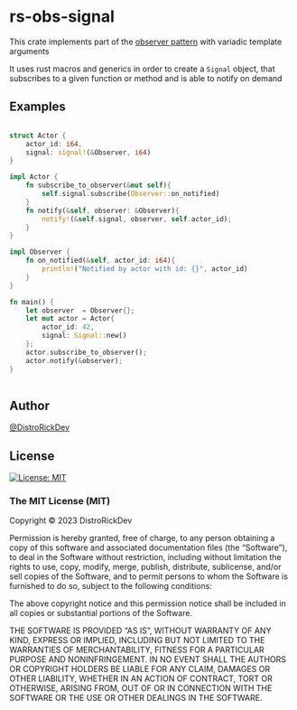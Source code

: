 # rs-obs-signal

This crate implements part of the [observer pattern](https://refactoring.guru/design-patterns/observer) with variadic template arguments

It uses rust macros and generics in order to create a `Signal` object, that subscribes to a given function or method and is able to notify on demand 

## Examples
```rust

struct Actor {
    actor_id: i64,
    signal: signal!(&Observer, i64)  
}

impl Actor {
    fn subscribe_to_observer(&mut self){
        self.signal.subscribe(Observer::on_notified)
    }
    fn notify(&self, observer: &Observer){
        notify!(&self.signal, observer, self.actor_id);
    }
}

impl Observer {
    fn on_notified(&self, actor_id: i64){
        println!("Notified by actor with id: {}", actor_id)
    } 
}

fn main() {
    let observer  = Observer{};
    let mut actor = Actor{
        actor_id: 42,
        signal: Signal::new()
    };
    actor.subscribe_to_observer();
    actor.notify(&observer);
}
    
```


## Author

[@DistroRickDev](https://github.com/DistroRickDev)

## License

[![License: MIT](https://img.shields.io/badge/License-MIT-yellow.svg)](https://opensource.org/licenses/MIT)

### The MIT License (MIT)
Copyright © 2023 DistroRickDev

Permission is hereby granted, free of charge, to any person obtaining a copy of this software and associated documentation files (the “Software”), to deal in the Software without restriction, including without limitation the rights to use, copy, modify, merge, publish, distribute, sublicense, and/or sell copies of the Software, and to permit persons to whom the Software is furnished to do so, subject to the following conditions:

The above copyright notice and this permission notice shall be included in all copies or substantial portions of the Software.

THE SOFTWARE IS PROVIDED “AS IS”, WITHOUT WARRANTY OF ANY KIND, EXPRESS OR IMPLIED, INCLUDING BUT NOT LIMITED TO THE WARRANTIES OF MERCHANTABILITY, FITNESS FOR A PARTICULAR PURPOSE AND NONINFRINGEMENT. IN NO EVENT SHALL THE AUTHORS OR COPYRIGHT HOLDERS BE LIABLE FOR ANY CLAIM, DAMAGES OR OTHER LIABILITY, WHETHER IN AN ACTION OF CONTRACT, TORT OR OTHERWISE, ARISING FROM, OUT OF OR IN CONNECTION WITH THE SOFTWARE OR THE USE OR OTHER DEALINGS IN THE SOFTWARE.
